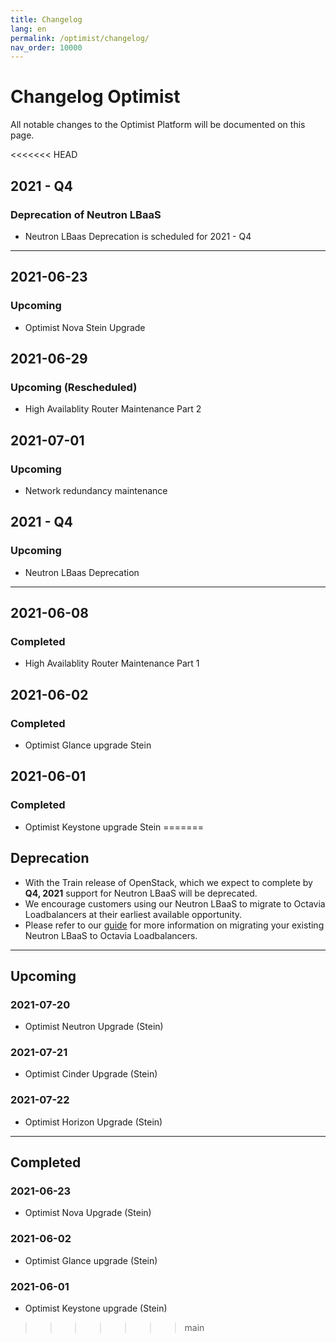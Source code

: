 ```yaml
---
title: Changelog
lang: en
permalink: /optimist/changelog/
nav_order: 10000
---
```


# Changelog Optimist

All notable changes to the Optimist Platform will be documented on this page.

<<<<<<< HEAD
## 2021 - Q4
### Deprecation of Neutron LBaaS
- Neutron LBaas Deprecation is scheduled for 2021 - Q4

---

## 2021-06-23
### Upcoming
-  Optimist Nova Stein Upgrade

## 2021-06-29
### Upcoming (Rescheduled)
- High Availablity Router Maintenance Part 2

## 2021-07-01
### Upcoming
- Network redundancy maintenance

## 2021 - Q4
### Upcoming
- Neutron LBaas Deprecation

---

## 2021-06-08
### Completed
- High Availablity Router Maintenance Part 1

## 2021-06-02
### Completed
- Optimist Glance upgrade Stein

## 2021-06-01
### Completed
- Optimist Keystone upgrade Stein
=======
## Deprecation
- With the Train release of OpenStack, which we expect to complete by **Q4, 2021** support for Neutron LBaaS will be deprecated. 
- We encourage customers using our Neutron LBaaS to migrate to Octavia Loadbalancers at their earliest available opportunity.
- Please refer to our [guide](/optimist/migration_guide_loadbalancer/) for more information on migrating your existing Neutron LBaaS to Octavia Loadbalancers.

---

## Upcoming

### 2021-07-20
- Optimist Neutron Upgrade (Stein)

### 2021-07-21
- Optimist Cinder Upgrade (Stein)

### 2021-07-22
- Optimist Horizon Upgrade (Stein)

---

## Completed

### 2021-06-23
-  Optimist Nova Upgrade (Stein)

### 2021-06-02
- Optimist Glance upgrade (Stein)

### 2021-06-01
- Optimist Keystone upgrade (Stein)
>>>>>>> main


